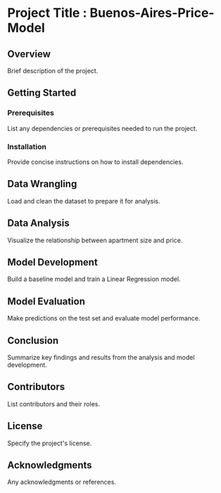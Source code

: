 # Project Title : Buenos-Aires-Price-Model

## Overview
Brief description of the project.

## Getting Started

### Prerequisites
List any dependencies or prerequisites needed to run the project.

### Installation
Provide concise instructions on how to install dependencies.

## Data Wrangling

Load and clean the dataset to prepare it for analysis.

## Data Analysis

Visualize the relationship between apartment size and price.

## Model Development

Build a baseline model and train a Linear Regression model.

## Model Evaluation

Make predictions on the test set and evaluate model performance.

## Conclusion

Summarize key findings and results from the analysis and model development.

## Contributors

List contributors and their roles.

## License

Specify the project's license.

## Acknowledgments

Any acknowledgments or references.
